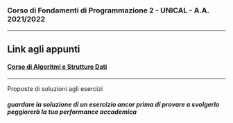### Corso di Fondamenti di Programmazione 2 - UNICAL - A.A. 2021/2022
---
## **Link agli appunti**

#### [Corso di Algoritmi e Strutture Dati](https://www.mat.unical.it/terracina/fondamenti2/)
---

Proposte di soluzioni agli esercizi

###### ***guardare la soluzione di un esercizio ancor prima di provare a svolgerlo peggiorerà la tua performance accademica***

